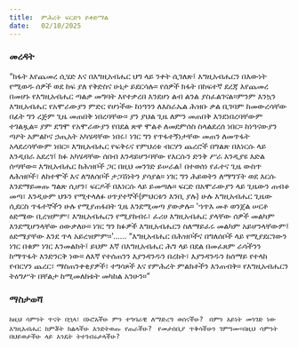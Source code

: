 ```yaml
---
title:  ምሕረት ፍርድን ይቀድማል
date:   02/10/2025
---
```


### መረዳት

“ክፋት እየጨመረ ሲሄድ እና በእግዚአብሔር ህግ ላይ ንቀት ሲገለጽ፤ እግዚአብሔርን በእውነት የሚወዱ ሰዎች ወደ ከፍ ያለ የቅድስና ሁኔታ ይደርሳሉ። የሰዎች ክፋት በከፍተኛ ደረጃ እየጨመረ በመሆኑ  የእግዚአብሔር ጣልቃ መግባት እየተቃረበ እንደሆነ ልብ ልንል ያስፈልገናል።ምንም እንኳን እግዚአብሔር የአሞራውያን ምድር የሆነችው ከነዓንን  ለእስራኤል ሕዝቡ ቃል ቢገባም ከመውረሳቸው በፊት ግን ረጅም ጊዜ መጠበቅ ነበረባቸው። ያን ያህል ጊዜ ለምን መጠበቅ እንደነበረባቸውም ተገልጿል። ያም ደግሞ የአሞራውያን የበደል ጽዋ ሞልቶ   ለመደምሰስ ስላልደረሰ ነበር። ከነዓናውያን ጣዖት አምልኮና ኃጢአት አካሄዳቸው ነበሩ፣ ነገር ግን የጥፋተኝነታቸው መጠን ለመጥፋት አላደረሳቸውም ነበር። እግዚአብሔር የፍቅሩና የምህረቱ ብርሃን ጨረሮች በግልጽ  በእነርሱ ላይ እንዲበራ አደረገ፤ ክፉ አካሄዳቸው ሰበብ እንዳይሆንባቸው የእርሱን ድንቅ ሥራ እንዲያዩ እድል ሰጣቸው። እግዚአብሔር ከሕዝቦች ጋር በዚህ መንገድ ይሠራል፤ በተወሰነ የፈተና ጊዜ ውስጥ ለሕዝቦች፣ ለከተሞች እና ለግለሰቦች ታጋሽነትን ያሳያል። ነገር ግን ሕይወትን ለማግኘት ወደ እርሱ እንደማይመጡ ግልጽ ሲሆን፣ ፍርዶች በእነርሱ ላይ ይመጣሉ። ፍርድ በአሞራውያን ላይ  ጊዜውን ጠብቆ መጣ፣ እንዲሁም ህጉን የሚተላለፉ ሀጥያተኞች(ምህርቱን እንቢ ያሉ) ሁሉ እግዚአብሔር ጊዜው ሲደርስ ጥፋተኞችን ሁሉ የሚያጠፋበት ጊዜ እንደሚመጣ ያውቃሉ። 'ኀጥእ መቶ ወንጀል ሠርቶ ዕድሜው ቢረዝምም፣ እግዚአብሔርን የሚያከብሩ፣ ፈሪሀ እግዚአብሔር ያላቸው ሰዎች መልካም እንደሚሆንላቸው ዐውቃለሁ። ነገር ግን ክፉዎች እግዚአብሔርን ስለማይፈሩ መልካም አይሆንላቸውም፤ ዕድሜያቸው እንደ ጥላ አይረዝምም።'...... 
“እግዚአብሔር በሕዝቦችና በግለሰቦች ላይ የሚያደርገውን ነገር በቁም ነገር እንመልከት፤ ይህም እኛ በእግዚአብሔር ሕግ ላይ በደል በመፈጸም ራሳችንን ከማጥፋት እንድንርቅ ነው። ለእኛ የተሰጠንን እያንዳንዱን በረከት፣ እያንዳንዱን ከሰማይ የተላከ የብርሃን ጨረር፣ ማስጠንቀቂያዎች፣ ተግሳጾች እና የምሕረት ምልክቶችን እንጠብቅ። የእግዚአብሔርን ትዕግሥት በቸልታ ከሚመለከቱት መካከል አንሁን።”


### ማስታወሻ
`ከዚህ ሳምንት ጥናት በኋላ፣ በኑሮአችሁ ምን ተግባራዊ ለማድረግ ወሰናችሁ?
` 
`በምን አይነት መንገድ ነው እግዚአብሔር ከምቾት ክልላችሁ እንድትወጡ የጠራችሁ?
`
`የመታሰቢያ ጥቅሳችሁን ገምግሙ።በዚህ ሳምንት በህይወታችሁ ላይ እንዴት ትተገብሩታላችሁ?
`
